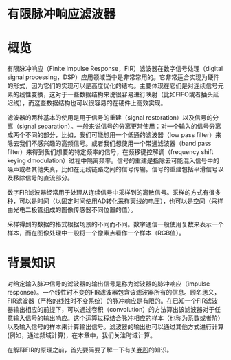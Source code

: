 # 有限脉冲响应滤波器

# 概览

有限脉冲响应（Finite Impulse Response，FIR）滤波器在数字信号处理（digital signal processing，DSP）应用领域当中是非常常用的。它非常适合实现为硬件的形式，因为它们的实现可以是高度优化的结构。主要体现在它们是对连续信号元素的线性变换，这对于一些数据结构来说很容易进行映射（比如FIFO或者抽头延迟线），而这些数据结构也可以很容易的在硬件上高效实现。

滤波器的两种基本的使用是用于信号的重建（signal restoration）以及信号的分离（signal separation）。一般来说信号的分离更常使用：对一个输入的信号分离成两个不同的部分，比如，我们可能想用一个低通的滤波器（low pass filter）来除去我们不感兴趣的高频信号。或者我们想使用一个带通滤波器（band pass filter）来得到我们想要的特定频率的信号，在频移键控解调（frequency shift keying dmodulation）过程中隔离频率。信号的重建是指除去可能混入信号中的噪声或者其他失真，比如在无线链路之间的信号传输。信号的重建包括平滑信号以及移除信号的直流部分。

数字FIR滤波器经常用于处理从连续信号中采样到的离散信号。采样的方式有很多种，可以是时间（以固定时间使用AD转化采样天线的电压），也可以是空间（采样由光电二极管组成的图像传感器不同位置的值）。

采样得到的数据的格式根据场景的不同而不同。数字通信一般使用复数来表示一个样本，而在图像处理中一般将一个像素点看作一个样本（RGB值）。

# 背景知识

对给定输入脉冲信号的滤波器的输出信号是称为滤波器的脉冲响应（impulse response）。一个线性时不变的FIR滤波器包含该滤波器所有的信息。顾名思义，FIR滤波器（严格的线性时不变系统）的脉冲响应是有限的。在已知一个FIR滤波器输出相应的前提下，可以通过卷积（convolution）的方法算出该滤波器对于任意输入信号的输出响应。这个运算过程结合脉冲相应的样本（也称为系数或者阶）以及输入信号的样本来计算输出信号。滤波器的输出也可以通过其他方式进行计算(例如，通过频域计算)，在本章中，我们关注时域计算。

在解释FIR的原理之前，首先要简要了解一下有关[卷积](../../../../Mathematics/Convolution.md)的知识。
